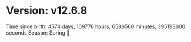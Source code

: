 # Version: v12.6.8
Time since birth: 4574 days, 109776 hours, 6586560 minutes, 395193600 seconds
Season: Spring 🌸

